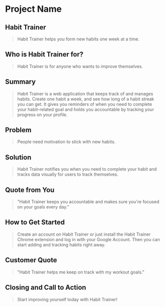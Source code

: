 # Project Name #

<!--
> This material was originally posted [here](http://www.quora.com/What-is-Amazons-approach-to-product-development-and-product-management). It is reproduced here for posterities sake.

There is an approach called "working backwards" that is widely used at Amazon. They work backwards from the customer, rather than starting with an idea for a product and trying to bolt customers onto it. While working backwards can be applied to any specific product decision, using this approach is especially important when developing new products or features.

For new initiatives a product manager typically starts by writing an internal press release announcing the finished product. The target audience for the press release is the new/updated product's customers, which can be retail customers or internal users of a tool or technology. Internal press releases are centered around the customer problem, how current solutions (internal or external) fail, and how the new product will blow away existing solutions.

If the benefits listed don't sound very interesting or exciting to customers, then perhaps they're not (and shouldn't be built). Instead, the product manager should keep iterating on the press release until they've come up with benefits that actually sound like benefits. Iterating on a press release is a lot less expensive than iterating on the product itself (and quicker!).

If the press release is more than a page and a half, it is probably too long. Keep it simple. 3-4 sentences for most paragraphs. Cut out the fat. Don't make it into a spec. You can accompany the press release with a FAQ that answers all of the other business or execution questions so the press release can stay focused on what the customer gets. My rule of thumb is that if the press release is hard to write, then the product is probably going to suck. Keep working at it until the outline for each paragraph flows.

Oh, and I also like to write press-releases in what I call "Oprah-speak" for mainstream consumer products. Imagine you're sitting on Oprah's couch and have just explained the product to her, and then you listen as she explains it to her audience. That's "Oprah-speak", not "Geek-speak".

Once the project moves into development, the press release can be used as a touchstone; a guiding light. The product team can ask themselves, "Are we building what is in the press release?" If they find they're spending time building things that aren't in the press release (overbuilding), they need to ask themselves why. This keeps product development focused on achieving the customer benefits and not building extraneous stuff that takes longer to build, takes resources to maintain, and doesn't provide real customer benefit (at least not enough to warrant inclusion in the press release).
 -->

## Habit Trainer ##
  > Habit Trainer helps you form new habits one week at a time.

## Who is Habit Trainer for? ##
  > Habit Trainer is for anyone who wants to improve themselves.

## Summary ##
  > Habit Trainer is a web application that keeps track of and manages habits.  Create one habit a week, and see how long of a habit streak you can get.  It gives you reminders of when you need to complete your habit-related goal and holds you accountable by tracking your progress on your profile.

## Problem ##
  > People need motivation to stick with new habits.

## Solution ##
  > Habit Trainer notifies you when you need to complete your habit and tracks data visually for users to track themselves.

## Quote from You ##
  > "Habit Trainer keeps you accountable and makes sure you're focused on your goals every day."

## How to Get Started ##
  > Create an account on Habit Trainer or just install the Habit Trainer Chrome extension and log in with your Google Account.  Then you can start adding and tracking habits right away.

## Customer Quote ##
  > "Habit Trainer helps me keep on track with my workout goals."

## Closing and Call to Action ##
  > Start improving yourself today with Habit Trainer!
